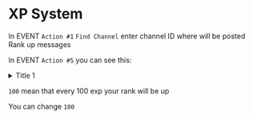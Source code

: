 # XP System

In EVENT `Action #1` `Find Channel` enter channel ID where will be posted Rank up messages

In EVENT `Action #5` you can see this:
<details>
  <summary>Title 1</summary>
  <p>![unknown](https://user-images.githubusercontent.com/56654099/83611618-e50a9500-a589-11ea-81fa-b77878f9691d.png)</p>
</details>

`100` mean that every 100 exp your rank will be up

You can change `100`
